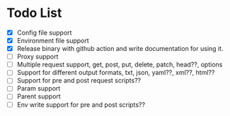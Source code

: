 # Todo List

- [x] Config file support
- [x] Environment file support
- [x] Release binary with github action and write documentation for using it.
- [ ] Proxy support
- [ ] Multiple request support, get, post, put, delete, patch, head??, options
- [ ] Support for different output formats, txt, json, yaml??, xml??, html??
- [ ] Support for pre and post request scripts??
- [ ] Param support
- [ ] Parent support
- [ ] Env write support for pre and post scripts??
